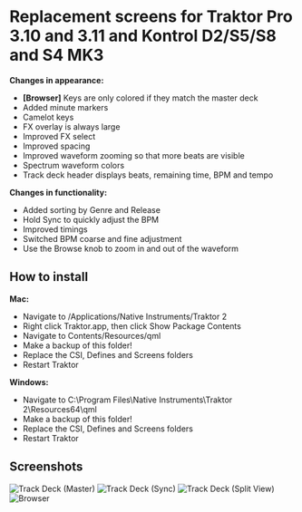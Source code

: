 # Replacement screens for **Traktor Pro 3.10 and 3.11** and **Kontrol D2/S5/S8 and S4 MK3**

**Changes in appearance:**

  - **[Browser]** Keys are only colored if they match the master deck
  - Added minute markers
  - Camelot keys
  - FX overlay is always large
  - Improved FX select
  - Improved spacing
  - Improved waveform zooming so that more beats are visible
  - Spectrum waveform colors
  - Track deck header displays beats, remaining time, BPM and tempo

**Changes in functionality:**

  - Added sorting by Genre and Release
  - Hold Sync to quickly adjust the BPM
  - Improved timings
  - Switched BPM coarse and fine adjustment
  - Use the Browse knob to zoom in and out of the waveform

## How to install

**Mac:**

  - Navigate to /Applications/Native Instruments/Traktor 2
  - Right click Traktor.app, then click Show Package Contents
  - Navigate to Contents/Resources/qml
  - Make a backup of this folder!
  - Replace the CSI, Defines and Screens folders
  - Restart Traktor

**Windows:**

  - Navigate to C:\Program Files\Native Instruments\Traktor 2\Resources64\qml
  - Make a backup of this folder!
  - Replace the CSI, Defines and Screens folders
  - Restart Traktor

## Screenshots

![Track Deck (Master)](https://ErikMinekus.github.io/traktor-kontrol-screens/nexus/track-deck-master.jpg)
![Track Deck (Sync)](https://ErikMinekus.github.io/traktor-kontrol-screens/nexus/track-deck-sync.jpg)
![Track Deck (Split View)](https://ErikMinekus.github.io/traktor-kontrol-screens/nexus/track-deck-split.jpg)
![Browser](https://ErikMinekus.github.io/traktor-kontrol-screens/nexus/browser.jpg)
